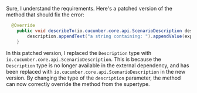 Sure, I understand the requirements. Here's a patched version of the method that should fix the error:
```java
  @Override
    public void describeTo(io.cucumber.core.api.ScenarioDescription description) {
        description.appendText("a string containing: ").appendValue(expected);
    }
```
In this patched version, I replaced the `Description` type with `io.cucumber.core.api.ScenarioDescription`. This is because the `Description` type is no longer available in the external dependency, and has been replaced with `io.cucumber.core.api.ScenarioDescription` in the new version. By changing the type of the `description` parameter, the method can now correctly override the method from the supertype.